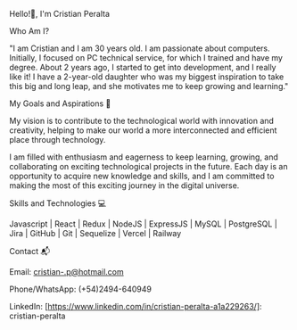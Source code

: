 Hello!👋, I'm Cristian Peralta

Who Am I?

"I am Cristian and I am 30 years old. I am passionate about computers. Initially, I focused on PC technical service, for which I trained and have my degree. 
About 2 years ago, I started to get into development, and I really like it! I have a 2-year-old daughter who was my biggest inspiration to take this big and long leap, 
 and she motivates me to keep growing and learning."


My Goals and Aspirations 🚀

My vision is to contribute to the technological world with innovation and creativity, helping to make our world a more interconnected and efficient place through technology.

I am filled with enthusiasm and eagerness to keep learning, growing, and collaborating on exciting technological projects in the future. Each day is an opportunity to acquire new knowledge and skills, and I am committed to making the most of this exciting journey in the digital universe.


Skills and Technologies 💻

Javascript | React | Redux | NodeJS | ExpressJS | MySQL | PostgreSQL | Jira | GitHub | Git | Sequelize | Vercel | Railway



Contact 📬


Email: cristian-.p@hotmail.com

Phone/WhatsApp: (+54)2494-640949

LinkedIn: [https://www.linkedin.com/in/cristian-peralta-a1a229263/]: cristian-peralta



